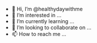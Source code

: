 - 👋 Hi, I’m @healthydaywithme
- 👀 I’m interested in ...
- 🌱 I’m currently learning ...
- 💞️ I’m looking to collaborate on ...
- 📫 How to reach me ...

<!---
healthydaywithme/healthydaywithme is a ✨ special ✨ repository because its `README.md` (this file) appears on your GitHub profile.
You can click the Preview link to take a look at your changes.
--->
